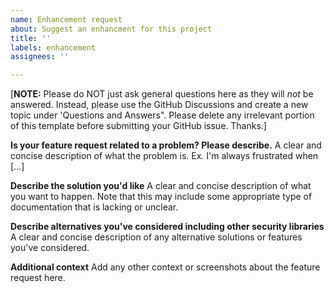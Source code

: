 ```yaml
---
name: Enhancement request
about: Suggest an enhancment for this project
title: ''
labels: enhancement
assignees: ''

---
```


[**NOTE:** Please do NOT just ask general questions here as they will _not_ be answered. Instead, please use the GitHub Discussions and create a new topic under 'Questions and Answers".
Please delete any irrelevant portion of this template before submitting your GitHub issue. Thanks.]

**Is your feature request related to a problem? Please describe.**
A clear and concise description of what the problem is. Ex. I'm always frustrated when [...]

**Describe the solution you'd like**
A clear and concise description of what you want to happen. Note that this may include some appropriate type of documentation that is lacking or unclear.

**Describe alternatives you've considered including other security libraries**
A clear and concise description of any alternative solutions or features you've considered.

**Additional context**
Add any other context or screenshots about the feature request here.
